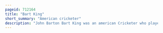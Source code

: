 ```yaml
---
pageid: 712164
title: "Bart King"
short_summary: "American cricketer"
description: "John Barton Bart King was an american Cricketer who played in the late 19th and early 20th Centuries. King was Part of the Philadelphia Team that played from the End of the 19th Century until the Outbreak of World War I. This Period of Cricket in the united States was dominated by Gentlemen Cricketers of independent Wealth who did not need to work. King an Amateur from a middle-class Family was able to devote Time to cricket Thanks to a Job set by his Teammates."
---
```

